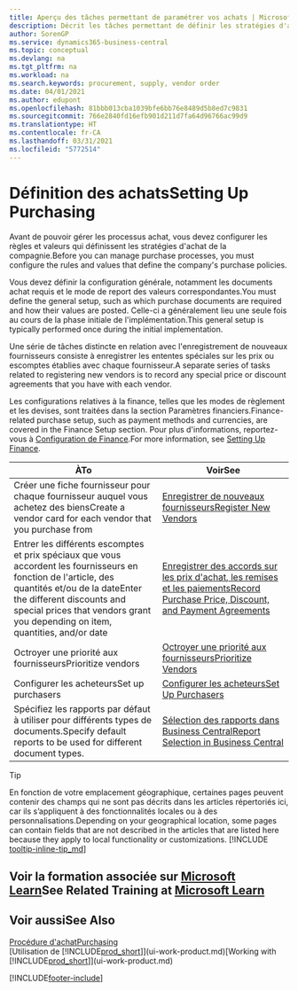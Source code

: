 ```yaml
---
title: Aperçu des tâches permettant de paramétrer vos achats | Microsoft Docs
description: Décrit les tâches permettant de définir les stratégies d'approvisionnement de votre compagnie et de déterminer vos processus d'achat.
author: SorenGP
ms.service: dynamics365-business-central
ms.topic: conceptual
ms.devlang: na
ms.tgt_pltfrm: na
ms.workload: na
ms.search.keywords: procurement, supply, vendor order
ms.date: 04/01/2021
ms.author: edupont
ms.openlocfilehash: 81bbb013cba1039bfe6bb76e8489d5b8ed7c9831
ms.sourcegitcommit: 766e2840fd16efb901d211d7fa64d96766ac99d9
ms.translationtype: HT
ms.contentlocale: fr-CA
ms.lasthandoff: 03/31/2021
ms.locfileid: "5772514"
---
```

# <a name="setting-up-purchasing"></a><span data-ttu-id="2d006-103">Définition des achats</span><span class="sxs-lookup"><span data-stu-id="2d006-103">Setting Up Purchasing</span></span>
<span data-ttu-id="2d006-104">Avant de pouvoir gérer les processus achat, vous devez configurer les règles et valeurs qui définissent les stratégies d'achat de la compagnie.</span><span class="sxs-lookup"><span data-stu-id="2d006-104">Before you can manage purchase processes, you must configure the rules and values that define the company's purchase policies.</span></span>

<span data-ttu-id="2d006-105">Vous devez définir la configuration générale, notamment les documents achat requis et le mode de report des valeurs correspondantes.</span><span class="sxs-lookup"><span data-stu-id="2d006-105">You must define the general setup, such as which purchase documents are required and how their values are posted.</span></span> <span data-ttu-id="2d006-106">Celle-ci a généralement lieu une seule fois au cours de la phase initiale de l'implémentation.</span><span class="sxs-lookup"><span data-stu-id="2d006-106">This general setup is typically performed once during the initial implementation.</span></span>

<span data-ttu-id="2d006-107">Une série de tâches distincte en relation avec l'enregistrement de nouveaux fournisseurs consiste à enregistrer les ententes spéciales sur les prix ou escomptes établies avec chaque fournisseur.</span><span class="sxs-lookup"><span data-stu-id="2d006-107">A separate series of tasks related to registering new vendors is to record any special price or discount agreements that you have with each vendor.</span></span>

<span data-ttu-id="2d006-108">Les configurations relatives à la finance, telles que les modes de règlement et les devises, sont traitées dans la section Paramètres financiers.</span><span class="sxs-lookup"><span data-stu-id="2d006-108">Finance-related purchase setup, such as payment methods and currencies, are covered in the Finance Setup section.</span></span> <span data-ttu-id="2d006-109">Pour plus d'informations, reportez-vous à [Configuration de Finance](finance-setup-finance.md).</span><span class="sxs-lookup"><span data-stu-id="2d006-109">For more information, see [Setting Up Finance](finance-setup-finance.md).</span></span>

| <span data-ttu-id="2d006-110">À</span><span class="sxs-lookup"><span data-stu-id="2d006-110">To</span></span> | <span data-ttu-id="2d006-111">Voir</span><span class="sxs-lookup"><span data-stu-id="2d006-111">See</span></span> |
| --- | --- |
| <span data-ttu-id="2d006-112">Créer une fiche fournisseur pour chaque fournisseur auquel vous achetez des biens</span><span class="sxs-lookup"><span data-stu-id="2d006-112">Create a vendor card for each vendor that you purchase from</span></span>|[<span data-ttu-id="2d006-113">Enregistrer de nouveaux fournisseurs</span><span class="sxs-lookup"><span data-stu-id="2d006-113">Register New Vendors</span></span>](purchasing-how-register-new-vendors.md) |
| <span data-ttu-id="2d006-114">Entrer les différents escomptes et prix spéciaux que vous accordent les fournisseurs en fonction de l'article, des quantités et/ou de la date</span><span class="sxs-lookup"><span data-stu-id="2d006-114">Enter the different discounts and special prices that vendors grant you depending on item, quantities, and/or date</span></span> |[<span data-ttu-id="2d006-115">Enregistrer des accords sur les prix d'achat, les remises et les paiements</span><span class="sxs-lookup"><span data-stu-id="2d006-115">Record Purchase Price, Discount, and Payment Agreements</span></span>](purchasing-how-record-purchase-price-discount-payment-agreements.md) |
| <span data-ttu-id="2d006-116">Octroyer une priorité aux fournisseurs</span><span class="sxs-lookup"><span data-stu-id="2d006-116">Prioritize vendors</span></span> |[<span data-ttu-id="2d006-117">Octroyer une priorité aux fournisseurs</span><span class="sxs-lookup"><span data-stu-id="2d006-117">Prioritize Vendors</span></span>](purchasing-how-prioritize-vendors.md) |
| <span data-ttu-id="2d006-118">Configurer les acheteurs</span><span class="sxs-lookup"><span data-stu-id="2d006-118">Set up purchasers</span></span> |[<span data-ttu-id="2d006-119">Configurer les acheteurs</span><span class="sxs-lookup"><span data-stu-id="2d006-119">Set Up Purchasers</span></span>](purchasing-how-setup-purchasers.md) |
|<span data-ttu-id="2d006-120">Spécifiez les rapports par défaut à utiliser pour différents types de documents.</span><span class="sxs-lookup"><span data-stu-id="2d006-120">Specify default reports to be used for different document types.</span></span>|[<span data-ttu-id="2d006-121">Sélection des rapports dans Business Central</span><span class="sxs-lookup"><span data-stu-id="2d006-121">Report Selection in Business Central</span></span>](across-report-selections.md)|

> [!TIP]
> <span data-ttu-id="2d006-122">En fonction de votre emplacement géographique, certaines pages peuvent contenir des champs qui ne sont pas décrits dans les articles répertoriés ici, car ils s’appliquent à des fonctionnalités locales ou à des personnalisations.</span><span class="sxs-lookup"><span data-stu-id="2d006-122">Depending on your geographical location, some pages can contain fields that are not described in the articles that are listed here because they apply to local functionality or customizations.</span></span> [!INCLUDE [tooltip-inline-tip_md](includes/tooltip-inline-tip_md.md)]

## <a name="see-related-training-at-microsoft-learn"></a><span data-ttu-id="2d006-123">Voir la formation associée sur [Microsoft Learn](/learn/paths/trade-get-started-dynamics-365-business-central/)</span><span class="sxs-lookup"><span data-stu-id="2d006-123">See Related Training at [Microsoft Learn](/learn/paths/trade-get-started-dynamics-365-business-central/)</span></span>

## <a name="see-also"></a><span data-ttu-id="2d006-124">Voir aussi</span><span class="sxs-lookup"><span data-stu-id="2d006-124">See Also</span></span>

[<span data-ttu-id="2d006-125">Procédure d'achat</span><span class="sxs-lookup"><span data-stu-id="2d006-125">Purchasing</span></span>](purchasing-manage-purchasing.md)  
<span data-ttu-id="2d006-126">[Utilisation de [!INCLUDE[prod_short](includes/prod_short.md)]](ui-work-product.md)</span><span class="sxs-lookup"><span data-stu-id="2d006-126">[Working with [!INCLUDE[prod_short](includes/prod_short.md)]](ui-work-product.md)</span></span>


[!INCLUDE[footer-include](includes/footer-banner.md)]